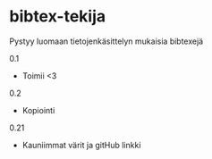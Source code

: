 # bibtex-tekija
Pystyy luomaan tietojenkäsittelyn mukaisia bibtexejä

0.1 
- Toimii <3

0.2 
- Kopiointi

0.21
- Kauniimmat värit ja gitHub linkki